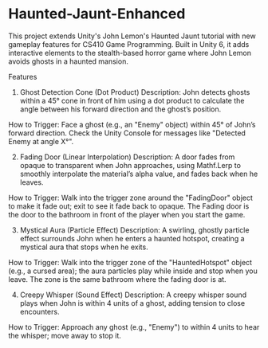 # Haunted-Jaunt-Enhanced

This project extends Unity's John Lemon's Haunted Jaunt tutorial with new gameplay features for CS410 Game Programming. Built in Unity 6, it adds interactive elements to the stealth-based horror game where John Lemon avoids ghosts in a haunted mansion.

Features

1. Ghost Detection Cone (Dot Product)
Description: John detects ghosts within a 45° cone in front of him using a dot product to calculate the angle between his forward direction and the ghost’s position.

How to Trigger: Face a ghost (e.g., an "Enemy" object) within 45° of John’s forward direction. Check the Unity Console for messages like "Detected Enemy at angle X°".

2. Fading Door (Linear Interpolation)
Description: A door fades from opaque to transparent when John approaches, using Mathf.Lerp to smoothly interpolate the material’s alpha value, and fades back when he leaves.

How to Trigger: Walk into the trigger zone around the "FadingDoor" object to make it fade out; exit to see it fade back to opaque. The Fading door is the door to the bathroom in front of the player when you start the game.

3. Mystical Aura (Particle Effect)
Description: A swirling, ghostly particle effect surrounds John when he enters a haunted hotspot, creating a mystical aura that stops when he exits.

How to Trigger: Walk into the trigger zone of the "HauntedHotspot" object (e.g., a cursed area); the aura particles play while inside and stop when you leave. The zone is the same bathroom where the fading door is at.

4. Creepy Whisper (Sound Effect)
Description: A creepy whisper sound plays when John is within 4 units of a ghost, adding tension to close encounters.

How to Trigger: Approach any ghost (e.g., "Enemy") to within 4 units to hear the whisper; move away to stop it.
